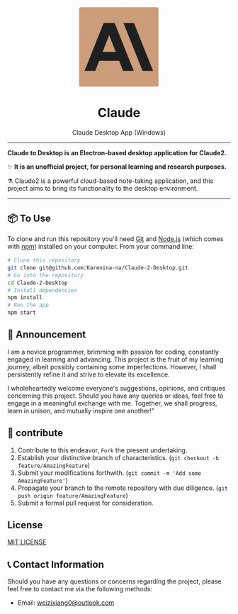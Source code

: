 <div style="text-align: center;">
  <img width="180" src="./src/assets/logo.png" alt="Claude">
  <h1>Claude</h1>
  <p>Claude Desktop App (Windows)</p>
</div>

---

**Claude to Desktop is an Electron-based desktop application for Claude2.**

✨ **It is an unofficial project, for personal learning and research purposes.**

⚗️ Claude2 is a powerful cloud-based note-taking application, and this project aims to bring its functionality to the desktop environment.

***

## 📦 To Use

To clone and run this repository you'll need [Git](https://git-scm.com) and [Node.js](https://nodejs.org/en/download/) (which comes with [npm](http://npmjs.com)) installed on your computer. From your command line:

```bash
# Clone this repository
git clone git@github.com:Karenina-na/Claude-2-Desktop.git
# Go into the repository
cd Claude-2-Desktop
# Install dependencies
npm install
# Run the app
npm start
```

## 📢 Announcement

I am a novice programmer, brimming with passion for coding, constantly engaged in learning and advancing. This project is the fruit of my learning journey, albeit possibly containing some imperfections. However, I shall persistently refine it and strive to elevate its excellence.

I wholeheartedly welcome everyone's suggestions, opinions, and critiques concerning this project. Should you have any queries or ideas, feel free to engage in a meaningful exchange with me. Together, we shall progress, learn in unison, and mutually inspire one another!"

## 🤝 contribute

1. Contribute to this endeavor, `Fork` the present undertaking.
2. Establish your distinctive branch of characteristics. (`git checkout -b feature/AmazingFeature`)
3. Submit your modifications forthwith. (`git commit -m 'Add some AmazingFeature'`)
4. Propagate your branch to the remote repository with due diligence. (`git push origin feature/AmazingFeature`)
5. Submit a formal pull request for consideration.

## License

[MIT LICENSE](LICENSE)


## 📞 Contact Information

Should you have any questions or concerns regarding the project, please feel free to contact me via the following methods:

- Email: weizixiang0@outlook.com